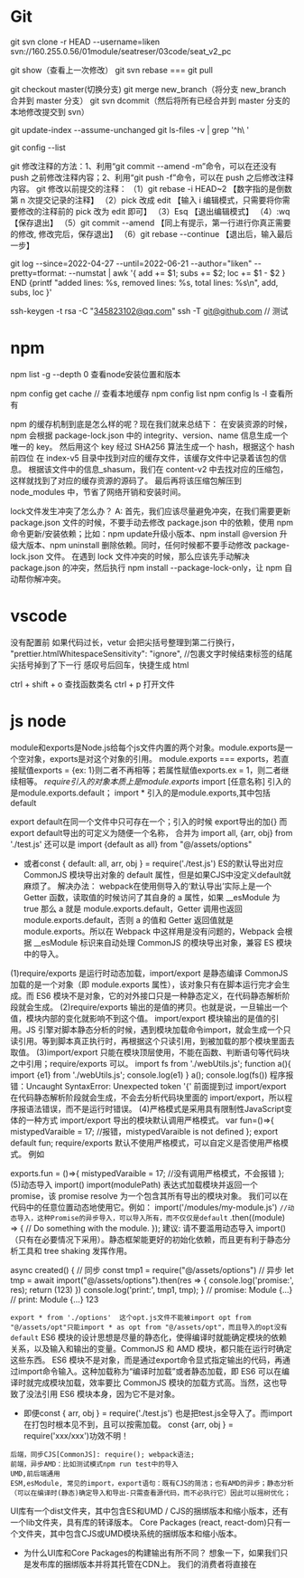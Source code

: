 # Git

git svn clone -r HEAD --username=liken svn://160.255.0.56/01module/seatreser/03code/seat_v2_pc

git show（查看上一次修改）
git svn rebase === git pull

git checkout master(切换分支)
git merge new_branch（将分支 new_branch 合并到 master 分支）
git svn dcommit（然后将所有已经合并到 master 分支的本地修改提交到 svn）

git update-index --assume-unchanged
git ls-files -v | grep '^h\ '

git config --list

git 修改注释的方法：1、利用“git commit --amend -m”命令，可以在还没有 push 之前修改注释内容；2、利用“git push -f”命令，可以在 push 之后修改注释内容。
git 修改以前提交的注释：
（1）git rebase -i HEAD~2 【数字指的是倒数第 n 次提交记录的注释】
（2）pick 改成 edit 【输入 i 编辑模式，只需要将你需要修改的注释前的 pick 改为 edit 即可】
（3）Esq 【退出编辑模式】
（4）:wq 【保存退出】
（5）git commit --amend 【同上有提示，第一行进行你真正需要的修改, 修改完后，保存退出】
（6）git rebase --continue 【退出后，输入最后一步】

git log --since=2022-04-27 --until=2022-06-21 --author="liken" --pretty=tformat: --numstat | awk '{ add += $1; subs += $2; loc += $1 - $2 } END {printf "added lines: %s, removed lines: %s, total lines: %s\n", add, subs, loc }'

ssh-keygen -t rsa -C "345823102@qq.com"
ssh -T git@github.com // 测试

# npm
npm list -g --depth 0 查看node安装位置和版本

npm config get cache // 查看本地缓存
npm config list
npm config ls -l 查看所有

npm 的缓存机制到底是怎么样的呢？现在我们就来总结下：
在安装资源的时候，npm 会根据 package-lock.json 中的 integrity、version、name 信息生成一个唯一的 key。
然后用这个 key 经过 SHA256 算法生成一个 hash，根据这个 hash前四位 在 index-v5 目录中找到对应的缓存文件，该缓存文件中记录着该包的信息。
根据该文件中的信息_shasum，我们在 content-v2 中去找对应的压缩包，这样就找到了对应的缓存资源的源码了。
最后再将该压缩包解压到 node_modules 中，节省了网络开销和安装时间。

lock文件发生冲突了怎么办？
A: 首先，我们应该尽量避免冲突，在我们需要更新 package.json 文件的时候，不要手动去修改 package.json 中的依赖，使用 npm 命令更新/安装依赖；比如：npm update升级小版本、npm install @version 升级大版本、npm uninstall 删除依赖。同时，任何时候都不要手动修改 package-lock.json 文件。
在遇到 lock 文件冲突的时候，那么应该先手动解决 package.json 的冲突，然后执行 npm install --package-lock-only，让 npm 自动帮你解冲突。

# vscode

没有配置前 如果代码过长，vetur 会把尖括号整理到第二行换行， "prettier.htmlWhitespaceSensitivity": "ignore", //包裹文字时候结束标签的结尾尖括号掉到了下一行
感叹号后回车，快捷生成 html

ctrl + shift + o 查找函数类名
ctrl + p 打开文件

# js  node
module和exports是Node.js给每个js文件内置的两个对象。module.exports是一个空对象，exports是对这个对象的引用。
module.exports === exports，若直接赋值exports = {ex: 1}则二者不再相等；若属性赋值exports.ex = 1，则二者继续相等。
*require引入的对象本质上是module.exports*
import [任意名称] 引入的是module.exports.default； import * 引入的是module.exports,其中包括default

export default在同一个文件中只可存在一个；引入的时候 export导出的加{} 而export default导出的可定义为随便一个名称，
合并为 import all, {arr, obj} from './test.js' 还可以是 import {default as all} from "@/assets/options"
* 或者const { default: all, arr, obj } = require('./test.js')  ES的默认导出对应 CommonJS 模块导出对象的 default 属性，但是如果CJS中没定义default就麻烦了。
解决办法：
webpack在使用侧导入的‘默认导出’实际上是一个 Getter 函数，读取值的时候访问了其自身的 a 属性，如果 __esModule 为 true 那么 a 就是 module.exports.default，Getter 调用也返回 module.exports.default，否则 a 的值和 Getter 返回值就是 module.exports。所以在 Webpack 中这样用是没有问题的，Webpack 会根据 __esModule 标识来自动处理 CommonJS 的模块导出对象，兼容 ES 模块中的导入。

(1)require/exports 是运行时动态加载，import/export 是静态编译
CommonJS 加载的是一个对象（即 module.exports 属性），该对象只有在脚本运行完才会生成。而 ES6 模块不是对象，它的对外接口只是一种静态定义，在代码静态解析阶段就会生成。
(2)require/exports 输出的是值的拷贝。也就是说，一旦输出一个值，模块内部的变化就影响不到这个值。
import/export 模块输出的是值的引用。JS 引擎对脚本静态分析的时候，遇到模块加载命令import，就会生成一个只读引用。等到脚本真正执行时，再根据这个只读引用，到被加载的那个模块里面去取值。
(3)import/export 只能在模块顶层使用，不能在函数、判断语句等代码块之中引用；require/exports 可以。
   import fs from  './webUtils.js';
   function a(){
    import {e1} from './webUtils.js';
    console.log(e1)
   }
   a();
   console.log(fs())
程序报错：Uncaught SyntaxError: Unexpected token '{'
前面提到过 import/export 在代码静态解析阶段就会生成，不会去分析代码块里面的 import/export，所以程序报语法错误，而不是运行时错误。
(4)严格模式是采用具有限制性JavaScript变体的一种方式
import/export 导出的模块默认调用严格模式。
var fun=()=>{
    mistypedVaraible = 17; //报错，mistypedVaraible is not defined
};
export default fun;
require/exports 默认不使用严格模式，可以自定义是否使用严格模式。 例如

exports.fun = ()=>{
 mistypedVaraible = 17; //没有调用严格模式，不会报错
};
(5)动态导入 import()
import(modulePath) 表达式加载模块并返回一个 promise，该 promise resolve 为一个包含其所有导出的模块对象。
我们可以在代码中的任意位置动态地使用它。例如：
import('/modules/my-module.js') ```//动态导入，这种Promise的异步导入，可以导入所有，而不仅仅是default```
  .then((module) => {
    // Do something with the module.
});
建议: 请不要滥用动态导入 import()（只有在必要情况下采用）。静态框架能更好的初始化依赖，而且更有利于静态分析工具和 tree shaking 发挥作用。

async created() {
    // 同步
    const tmp1 = require("@/assets/options")
    // 异步
    let tmp = await import("@/assets/options").then(res => {
      console.log('promise:', res);
      return (123)
    })
    console.log('print:', tmp1, tmp);
  }
// promise: Module {…}
// print: Module {…} 123

```export * from './options'  这个opt.js文件不能被import opt from "@/assets/opt"只能import * as opt from "@/assets/opt"，而且导入的opt没有default```
ES6 模块的设计思想是尽量的静态化，使得编译时就能确定模块的依赖关系，以及输入和输出的变量。CommonJS 和 AMD 模块，都只能在运行时确定这些东西。
ES6 模块不是对象，而是通过export命令显式指定输出的代码，再通过import命令输入。这种加载称为“编译时加载”或者静态加载，即 ES6 可以在编译时就完成模块加载，效率要比 CommonJS 模块的加载方式高。当然，这也导致了没法引用 ES6 模块本身，因为它不是对象。
- 即便const { arr, obj } = require('./test.js')  也是把test.js全导入了。而import在打包时根本见不到，且可以按需加载。
const {arr, obj } = require('xxx/xxx')功效不明！

``` 
后端，同步CJS[CommonJS]: require(); webpack语法;
前端，异步AMD：比如测试模式npm run test中的导入
UMD,前后端通用
ESM,esModule, 常见的import，export语句：既有CJS的简洁；也有AMD的异步；静态分析（可以在编译时(静态)确定导入和导出-只需查看源代码，而不必执行它）因此可以摇树优化；
```
UI库有一个dist文件夹，其中包含ES和UMD / CJS的捆绑版本和缩小版本，还有一个lib文件夹，具有库的转译版本。
Core Packages (react, react-dom)只有一个文件夹，其中包含CJS或UMD模块系统的捆绑版本和缩小版本。
* 为什么UI库和Core Packages的构建输出有所不同？
想象一下，如果我们只是发布库的捆绑版本并将其托管在CDN上。 我们的消费者将直接在<script/>标签中使用它。 现在，如果我的使用者想使用<el-Button>组件，则他们必须加载整个UI库。 另外，在浏览器中，没有可以解决摇树问题的捆绑器，最终我们会将整个UI库代码发送给我们的使用者。 如果我们只是简单地将src转换为lib并将该lib托管在CDN上，那么我们的使用者可以得到他们想要的任何东西而没有任何额外开销。
* 核心软件包永远不会通过<script/>标记使用，因为它们必须是主应用程序的一部分。 因此，我们可以安全地发布这些软件包的捆绑版本(UMD，ES)，并将构建系统交给消费者。
例如，他们可以使用UMD变体而不使用摇树，或者如果捆绑器能够识别并获得摇树的好处，则可以使用ES变体。
// CJS require      const Button = require("uilibrary/button");
// ES import        import {Button} from "uilibrary";
将package.json的module字段设置为指向module的ES版本(PS：它有助于摇晃树)。 ？
字段"main": "lib/xr-ui.umd.min.js",  // 指向UMD/CJS

用babel把代码文件转成commonjs或者esm就好了。不要使用webpack打包成一个js文件，否则无法按需加载。
babel只编译而不链接（bundle）。

import moment from 'moment';
export default () => moment().format("YYYY Do MM");

* babel情况下，module引用并没有被替换为实际的“moment”的代码， 而是单纯的将esm格式的模块引用转化为cjs格式的模块引用，而具体“moment”这个模块应该从哪里解析， 里面有什么内容， 应该以什么方式返回给moment这个变量， babel并不负责处理。这段代码在node.js环境中执行是没问题的(假设通过npm安装了moment)， 但是在浏览器中是执行不起来的。
* webpack的定位可以理解为传统编译器中的链接器(linker)的角色。webpack的输入为一个个es module(或者其他的资源文件， 如css， image， ```被对应的loader转化为可执行的es module```)，输出将各个module合并在一起的“bundle”。 
这里面/******/开头的行均为webpack用来实现module引用的样板代码（这段代码具体的分析可以参考https://github.com/ronami/minipack），可以认为是webpack对于es module标准的“实现”（因为浏览器还没有实现es module）。

```babel和webpack做的事情有一部分重叠， 例如都将js转化为ast并且做了一些transform， 然后再输出各自的目标代码。 但是两者的分工有所不同， babel主要做es语法的转换，确保最新的来的es特性能够以最快的速度deliver到开发者手中， 但是不负责模块的组合。 webpack更多的是将输入的各个模块用自己内部的一套逻辑将代码“链接”起来， 起胶水的作用， 并且目标是输出可以直接在浏览器中执行的代码。```


<!-- 在两个互斥的radio中，一定要有相同的name值，不然不能互斥选择。 -->
        <input type="radio" name="sex" v-model="sex" value="男" />男
        <input type="radio" name="sex" v-model="sex" value="女"/>女

data {sex: ''},
原文链接：https://blog.csdn.net/MelodyFreedom/article/details/117514664


scrollTop一直为零可能是根本没有滚动，父元素高度大于子元素。若考虑兼容应当使用 document.documentElement.scrollTop || document.body.scrollTop || window.pageYOffset


childNodes 不是数组，而是类数组，所以没有 filter 函数，要转一下 arr。默认元素宽度 33%，如果是两个元素就 50%平分宽度。
setWidth() {
let dom = document.getElementById('prAuditTabs');
if (this.num == '2' && dom) {
let nodes = dom.childNodes;
var arr = Array.prototype.slice.call(nodes, 0);
let li = arr && arr.filter(n => n.nodeName === 'LI') || [];
li.forEach(l => {
l.style.width = "50%"
})
}
}

// 回到顶部
document.getElementsByTagName('html')[0].scrollTop = 0
1.document.body.scrollTop=document.documentElement.scrollTop=0 //页面滚动到顶部
2.document.body.scrollIntoView(true/ false)
3.document.getElementById('site-nav').scrollIntoView()
下面是一个小的例子：
// 每次切换标题栏都从第一个开始展示
document.querySelector('.infinite-scroll-component').scrollTo(0,0)
//选中当前想要回到 dom 元素，使用 scrollTo(0,0),实现能够在切换中始终保持第一栏在顶部显示。

// 下载
this.util.exportFile('learn/download', true, this.id, name, ext) // false 就是 params 对象。
let exportFile = function (url, isGet, params, fileName, fileType) {
Axios({
url: window.g.url + url,
method: isGet ? "GET" : "POST",
responseType: "blob",
headers: {
IDSTGC: getCookie("IDSTGC") || "4c94867cb4854ede8ce3121f4a2a037e",
},
data: params,
}).then((res) => {
let url = window.URL.createObjectURL(res.data);
let link = document.createElement("a");
link.href = url;
link.style.display = "none";
link.setAttribute("download", fileName + "." + fileType);
document.body.appendChild(link);
link.click();
document.body.removeChild(link);
window.URL.revokeObjectURL(url);
});
}

# regex

^(?!._(localhost|z.angke.com.cn))._$

# jquery
$('#obj1').appendTo($('#obj2')) 这个是将 $('#obj1')) 插入到 $('#obj2') 中作为最后一个元素
 
$('#obj1').prependTo($('#obj2')) 这个是将 $('#obj1')) 插入到 $('#obj2') 中作为第一个子元素。
 
$('#obj1').append($('#obj2')) 这个要注意方向了， 是将$('#obj2') 插入到 $('#obj1')作为最后一个元素，或者说是在$('#obj1')最后面添加子元素$('#obj2')
————————————————
 this是html元素，$(this)是变量名。$(this)=jquery(this)顾返回的是一个jQ对象。
 this是dom对象不可以直接使用jQ中的方法，通过$(this)转换为jQ对象就可以使用jQ中的方法了。
 如下：this使用siblings()时会报错,而转为$(this)就可以使用该方法了。
// bind events  
$('.param-list .remove-param').live('click', function(){ 
  $(this).parent().remove(); 
  return false; 
}); 
————————————————
 
var $test_a = $(".test :hidden");//带空格的jQuery选择器 
上面这段代码是选取class为“test”的元素里面的隐藏元素。（后代选择器）
 
var $test_b = $(".test:hidden");//不带空格的jQuery选择器 
这上面的代码则是选取隐藏的class为“test”的元素
 
$("select :selected");//这样才是正确的 
$("select:selected").length;//不管任何时候，这个选择器都取不到元素，这个length必然是0 
 
$("input :checked").length;//不正确的用法。不管任何时候，这个选择器都取不到元素，这个length必然是0 
$("input:checked");//这样才是正确的 


# vant

预览图片：
import { ImagePreview } from 'vant';
ImagePreview({images: [url], showIndex: false});

<van-overlay :show="true">
    <div class="loading" @click.stop>
      <van-loading size="36px" vertical>加载中...</van-loading>
    </div>
</van-overlay>

# Vue
vue info
vue create 项目名
vue -V  全局vue-cli的版本
npm list vue  当前项目与vue相关的依赖

import Loading from '../components/loading'
// 方法一：name 是组件的名字
Vue.component(Loading.name, Loading)
` // 方法二：前提是 Loading 有提供 install 这个方法  `
Vue.use(Loading);


<counter v-model:count="count"></counter>
子组件： name: 'Counter',
  props: ['count'],
  emits: ['update:count']
<!-- 多个`v-model`绑定、 -->
<vModelText v-model:text="data1" v-model:num.numReg="numData">  </vModelText>
  props:['text','num','numModifiers'],
  emits:['update:text','update:num'],
   this.$emit('update:num',val)
.sync可以绑定多个父组件的变量


'@': resolve('src'),
img: "@/../static/images/quanbu",
或者   'st@tic': resolve('static'),
img: "st@tic/images/quanbu",

webpack的process.env需要自己配置：      
    new webpack.DefinePlugin({
      'process.env': require('../config/dev.env')
    }),
vue.config.js有模式的概念，所以不用专门设置env，vue-cli-service serve 默认是development。也可以直接用--mode指定：   "serve": "vue-cli-service serve --mode production",
有了模式就不用每次打包时都去更改 vue.config.js 文件了。比如在测试环境和生产环境， publicPath参数 （部署应用包时的基本 URL） 可能不同。遇到这种情况就可以在 vue.config.js 文件中，将 publicPath 参数设置为：
publicPath: process.env.BASE_URL
设置之后，再在各个 .env.[mode] 文件下对 BASE_URL变量 进行配置就行了，这样就避免了每次修改配置文件的尴尬。

prop是单向绑定，不能直接更改数据，只能由父组件传输过来。可以用父组件sync，子组件emit的方式修改。
解决办法：
1、可以在子组件中 声明一个中间变量（value），把父组件传过来的值(item)赋值给中间变量(value),当单选切换时修改的数据为value,就不会报错
2、使用.sync修饰符与$emit(update:xxx)
父组件
<comp :item.sync="item"></comp>
子组件
this.$emit('update:item',data)
————————————————
props写在路由里，可以让组件不必通过$route传参，实现解耦，使其不必捆绑在某些url或父组件里。

provide---inject跨级传参

computed: {
    tempCountPlusTempCount2() { 
          return this.tempcount+this.tempcount2
    }, 
    ...mapState(['count','name']), // 映射 this.count 为 store.state.count
    ...mapState({
        nameAlias: 'name', // string   映射 this.nameAlias 为 store.state.name的值
* // 用普通函数this指向vue实例,但是在箭头函数中this就不是指向vue实例了，所以这里必须用普通哈数
        countplustempcount: function (state) { 
          return this.tempcount + state.count
        },
        countplustempcount2 (state) {
          return this.tempcount2 + state.count
        } 
    })
}



1、在组件标签上绑定的事件是自定义事件，在组件模板里绑定的事件才是原生的事件。（自定义事件可以通过在子组件中通过this.$emit去触发，但是这样太麻烦）
2、给组件标签上的事件添加‘.native’修饰符，就可以使事件变为原生点击事件而不再是自定义事件。


el-form的validator必须每一个if-else都有callback，否则流程中断。
  validator: (r, v, cb) => { // rule, value, callback
              if (!this.form.eatstarttime || !this.form.eatendtime) {
                return cb(new Error("请选择用餐日期"));
              } else if (!this.form.eatstarttype || !this.form.eatendtype) {
                return cb(new Error("请选择用餐类型"));
              } else {
                cb();
              }
            }
复杂属性的设置  <el-form-item  :prop="`attrList[${index}].attrv`">
单个属性的校验  this.$refs['form'].validateField('baseList', valid => {})

el-input 嵌套层级太多导致无法输入时（比如在el-form-item中），可以使用   @input=$forceUpdate //强制刷新

el-checkbox 的勾选框颜色，不能用逗号来统一设置一组值，只能一个个值的设置：
/deep/ .el-checkbox**input.is-checked .el-checkbox**inner {
background-color:#00B09B;
border-color:#00B09B;
}
/deep/ .el-checkbox**input.is-indeterminate .el-checkbox**inner {
background-color:#00B09B;
border-color:#00B09B;
}
/deep/ .el-checkbox**input.is-checked + .el-checkbox**label {
color: #00B09B;
}
/deep/ .el-checkbox.is-bordered.is-checked{
border-color: #00B09B;
}
/deep/ .el-checkbox**input.is-focus .el-checkbox**inner{
border-color: #00B09B;
}

移动端 el-table 在数据请求后，固定列错位，解决办法就是让 table 重新布局。官方提供了 doLayout 方法。
按照这个方法在请求得到数据的时候，用 nextTick 对 table 的 DOM 重新渲染。
this.$nextTick(() => {
        // el-table加ref="multipleTable"
        this.$refs.multipleTable.doLayout();
});
试了下不生效，说明是别的问题。查看了表格中的最后一列，发现该列的宽度设置的较低，内存已经越出，导致每行错位。将该列的宽度调宽。恢复正常。

el-table多个属性在一个prop里，用逗号隔开。

$nextTick转化pdf：
  transToPdf(title, domID, _this) {
    const loading = _this.$loading({
lock: true,
text: '下载中',
spinner: 'el-icon-loading',
background: 'rgba(0, 0, 0, 0.7)'
});

    let element = document.getElementById(domID); // 这个dom元素是要导出pdf的div容器
    html2Canvas(element).then(function(canvas) {
      var contentWidth = canvas.width;
      var contentHeight = canvas.height;

      //一页pdf显示html页面生成的canvas高度;
      var pageHeight = contentWidth / 592.28 * 841.89;
      //未生成pdf的html页面高度
      var leftHeight = contentHeight;
      //页面偏移
      let position = 0;
      //a4纸的尺寸[595.28,841.89]，html页面生成的canvas在pdf中图片的宽高
      var imgWidth = 555.28;
      var imgHeight = 592.28 / contentWidth * contentHeight;

      var pageData = canvas.toDataURL('image/jpeg', 1.0);

      // 分页
      var pdf = new JsPDF('', 'pt', 'a4');
      // var pdf = new JsPDF('', 'pt', [contentWidth, contentHeight]); //不分页
      // pdf.addImage(pageData, 'JPEG', 0, 0, contentWidth, contentHeight);

      //有两个高度需要区分，一个是html页面的实际高度，和生成pdf的页面高度(841.89)
      //当内容未超过pdf一页显示的范围，无需分页
      if (leftHeight < pageHeight) {
        pdf.addImage(pageData, 'JPEG', 20, 0, imgWidth, imgHeight);
      } else {
        while (leftHeight > 0) {
          pdf.addImage(pageData, 'JPEG', 0, position, imgWidth, imgHeight)
          leftHeight -= pageHeight;
          position -= 841.89;
          //避免添加空白页
          if (leftHeight > 0) {
            pdf.addPage();
          }
        }
      }
      pdf.save(title + '.pdf');
      loading.close();
      _this.isDomShow = false;
    });

}

路由传递数组参数：
this.$router.push({
          path: '/irrgate-manage/audit/audit/batch',
          query: { data: JSON.stringify(this.checkedList)},
        });
this.checkedList = JSON.parse(this.$route.query.data);

// iframe 内部输入框校验（富文本）,如果跨了子域，要在父页面跟子页面都设置 document.domain,值都是域名，不要前面的 www 什么的
mounted() {
let \_this = this;
let frame = document.getElementsByClassName("ke-edit-iframe");
if (frame && frame.length) {
let w = frame[0].contentWindow; // 获取 iframe 内部 body
let b = w.document.body;
let MutationObserver =
window.MutationObserver ||
window.webkitMutationObserver ||
window.MozMutationObserver;
\_this.mutationObserver = new MutationObserver(function (mutations) {
let tmp = \_this.transHtml(); // 给 editForm.dhtml 赋值
\_this.$refs.editForm.validate((valid) => {})
});
// 开始监听 iframe 内部元素变动
\_this.mutationObserver.observe(b, {
childList: true, // 子节点的变动（新增、删除或者更改）
attributes: true, // 属性的变动
characterData: true, // 节点内容或节点文本的变动
subtree: true, // 是否将观察器应用于该节点的所有后代节点
attributeFilter: ["class", "style"], // 观察特定属性
attributeOldValue: true, // 观察 attributes 变动时，是否需要记录变动前的属性值
characterDataOldValue: true, // 观察 characterData 变动，是否需要记录变动前的值
});
}
},
beforeDestroy() {
this.mutationObserver.disconnect(); // 此处以后的不再监听
},

// 对于 editForm.content.totalScore，如何设置校验规则。
<el-col :span="12">
<el-form-item label="总分" prop="totalScore"></el-form-item>
<el-form-item prop="content.totalScore" style="margin-left: -100px" :rules="rules.totalScore">
<el-input
                v-model="editForm.content.totalScore"
                disabled
              ></el-input>
</el-form-item>
</el-col>
let validateZero = (rule, val, callback) => {
if (val == "0") {
return callback(new Error("总分不能为零!"));
} else {
return callback();
}
};
totalScore: [
{ required: true, validator: validateZero, trigger: "change" },
],

computed: {
      // 控制显示的内容
      computedTxt() {
        return function(value) {  // computed带参数
          return this.methodGetByteLen(value, 20)
        }
      }
}

computed 的值不能给 data 赋值，computed 时还没有 this 呢。因为 data 里的数据是在 mouted 中执行函数才获取到数据，是在 computed 之后，所以在第一次 computed 计算时，data 中数据还是空的，所以 computed 找不到 data 里的数据。
computed里的匿名函数是找不到this的，function可以。

watch 数组 list，可以 computed: {
newList(){
return JSON.parse(JSON.stringify(this.list)) // 深拷贝依赖
}
},
watch: {
newList(newVal, oldVal) {
console.log(newVal， this.list)
console.log(oldVal)
},
},

change 事件中，editForm 的属性已改变，若要拿到旧值，就得用 watch:
watch: {
'editForm.type': {
handler(oldVal, newVal) {
console.log(oldVal, newVal);
},
deep: true // 引用类型数据，需要进行深度监听模式，不然无法进行触发回调
}
},

# Token
Token 其实就是访问资源的凭证。
一般是用户通过用户名和密码登录成功之后，服务器将登陆凭证做数字签名，加密之后得到的字符作为token。

它在用户登录成功之后会返回给客户端，客户端主要有这么几种存储方式：

1．存储在localStorage 中，每次调用接口的时候都把它当成一个字段传给后台

2．存储在cookie 中，让它自动发送，不过缺点就是不能跨域

3．拿到之后存储在 localStorage 中，每次调用接口的时候放在 HTTP 请求头的 Authorization 字段里

所以token 在客户端一般存放于 localStorage、cookie 或  sessionStorage 中。

将token存放在webstroage中，可以通过同域的js来访问。这样会导致很容易受到 XSS攻击，特别是项目中引入很多 第三方js类库的情况下。如果js脚本被盗用，攻击者就 可以轻易访问你的网站，webStroage作为一种储存机制，在传输过程中不会执行任何安全标准。

XSS攻击：cross-site Scripting (跨站脚本攻击） 是一种注入代码攻击。恶意攻击者在目标网站生注入script代码，当访问者浏览网站的时候通过执行注入的script代码达到窃取用户信息，盗用用户身份等。
网站中包含大量的动态内容以提高用户体验，比过去要复杂得多。所谓动态内容，就是根据用户环境和需要，Web应用程序能够输出相应的内容。动态站点会受到一种名为“跨站脚本攻击”（Cross Site Scripting, 安全专家们通常将其缩写成XSS,原本应当是css，但为了和层叠样式表（Cascading Style Sheet,CSS ）有所区分，故称XSS）的威胁，而静态站点则完全不受其影响。

将token存放在cookie中可以指定httponly，来防止被javascript读取，也可以指定secure ，来保证token只在HTTPS下传输。缺点是不符合Restful 最佳实践，容易受到CSRF攻击。
CSRF跨站点请求伪造(Cross-Site Request Forgery)，跟XSS攻击一样，存在巨大的危害性。简单来说就是恶意攻击者盗用已经认证过的用户信息，以用户信息名义进行一些操作（如发邮件、转账、购买商品等等）。由于身份已经认证过，所以目标网站会认为操作都是真正的用户操作的。CSRF并不能拿到用户信息，它只是盗用的用户凭证去进行操作。
————————————————